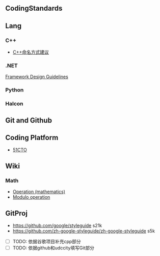 ## CodingStandards

## Lang

### C++
- [C++命名方式建议](https://blog.csdn.net/K346K346/article/details/81395342)

### .NET
[Framework Design Guidelines](https://docs.microsoft.com/zh-cn/dotnet/standard/design-guidelines/index)

### Python

### Halcon 


## Git and Github

## Coding Platform
- [51CTO](https://blog.51cto.com/) 

## Wiki
### Math
- [Operation (mathematics)](https://en.wikipedia.org/wiki/Operation_(mathematics))
- [Modulo operation](https://en.wikipedia.org/wiki/Modulo_operation)

## GitProj
- https://github.com/google/styleguide s21k
- https://github.com/zh-google-styleguide/zh-google-styleguide s5k

- [ ] TODO: 依据谷歌项目补充cpp部分
- [ ] TODO: 依据github和udccity填写Git部分